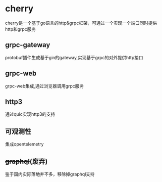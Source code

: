 # cherry
cherry是一个基于go语言的http&grpc框架，可通过一个实现一个端口同时提供http和grpc服务

## grpc-gateway
protobuf插件生成基于gin的gateway,实现基于grpc的对外提供http接口
## grpc-web
grpc-web集成,通过浏览器调用grpc服务
## http3
通过quic实现http3的支持
## 可观测性
集成opentelemetry
## ~~graphql~~(废弃)
鉴于国内实际落地并不多，移除掉graphql支持
